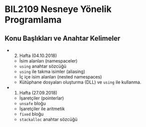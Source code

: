 # BIL2109 Nesneye Yönelik Programlama

## Konu Başlıkları ve Anahtar Kelimeler

- 2. Hafta (04.10.2018)
  - İsim alanları (namespaceler)
  - `using` anahtar sözcüğü
  - `using` ile takma isimler (aliasing)
  - İç içe isim alanları (nested namespaces)
  - Kütüphane dosyaları oluşturma (DLL) ve `using` ile kullanma.

- 1. Hafta (27.09.2018)
  - İşaretçiler (pointerlar)
  - `unsafe` bloğu
  - İşaretçiler ile aritmetik
  - `fixed` bloğu
  - `stackalloc` anahtar sözcüğü
